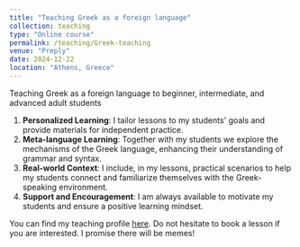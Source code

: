 ```yaml
---
title: "Teaching Greek as a foreign language"
collection: teaching
type: "Online course"
permalink: /teaching/Greek-teaching
venue: "Preply"
date: 2024-12-22
location: "Athens, Greece"
---
```



<summary>Teaching Greek as a foreign language to beginner, intermediate, and advanced adult students</summary> 

1. **Personalized Learning**: I tailor lessons to my students' goals and provide materials for independent practice.
2. **Meta-language Learning**: Together with my students we explore the mechanisms of the Greek language, enhancing their understanding of grammar and syntax.
3. **Real-world Context**: I include, in my lessons, practical scenarios to help my students connect and familiarize themselves with the Greek-speaking environment.
4. **Support and Encouragement**: I am always available to motivate my students and ensure a positive learning mindset.

You can find my teaching profile [here](https://preply.com/en/tutor/4647646). Do not hesitate to book a lesson if you are interested. I promise there will be memes!

